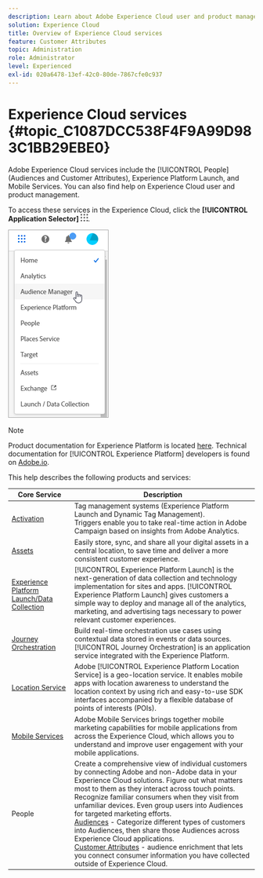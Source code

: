 ```yaml
---
description: Learn about Adobe Experience Cloud user and product management, People (Audiences and Customer Attributes), Journey Orchestration, Offers, Places, Experience Platform Launch, and Mobile Services.
solution: Experience Cloud
title: Overview of Experience Cloud services 
feature: Customer Attributes
topic: Administration
role: Administrator
level: Experienced
exl-id: 020a6478-13ef-42c0-80de-7867cfe0c937
---
```

# Experience Cloud services {#topic_C1087DCC538F4F9A99D983C1BB29EBE0}

Adobe Experience Cloud services include the [!UICONTROL People] (Audiences and Customer Attributes), Experience Platform Launch, and Mobile Services. You can also find help on Experience Cloud user and product management.

To access these services in the Experience Cloud, click the **[!UICONTROL Application Selector]**
![](assets/menu-icon.png).

![](assets/platform-core-services.png)

>[!NOTE]
>
>Product documentation for Experience Platform is located [here](https://experienceleague.adobe.com/docs/experience-platform/landing/home.html?lang=en). Technical documentation for [!UICONTROL Experience Platform] developers is found on [Adobe.io](https://www.adobe.io/apis/experienceplatform/home/services.html).

This help describes the following products and services:

| Core Service | Description |
|--- |--- |
|[Activation](activation.md)|Tag management systems (Experience Platform Launch and Dynamic Tag Management).<br>Triggers enable you to take real-time action in Adobe Campaign based on insights from Adobe Analytics.|
|[Assets](experience-cloud-assets.md)|Easily store, sync, and share all your digital assets in a central location, to save time and deliver a more consistent customer experience.|
|[Experience Platform Launch/Data Collection](https://experienceleague.adobe.com/docs/launch/using/home.html?lang=en)|[!UICONTROL Experience Platform Launch] is the next-generation of data collection and technology implementation for sites and apps. [!UICONTROL Experience Platform Launch] gives customers a simple way to deploy and manage all of the analytics, marketing, and advertising tags necessary to power relevant customer experiences. |
|[Journey Orchestration](https://experienceleague.adobe.com/docs/journeys/using/journey-orchestration-home.html?lang=en)| Build real-time orchestration use cases using contextual data stored in events or data sources. [!UICONTROL Journey Orchestration] is an application service integrated with the Experience Platform.|
|[Location Service](https://experienceleague.adobe.com/docs/places/using/home.html?lang=en)|Adobe [!UICONTROL Experience Platform Location Service] is a geo-location service. It enables mobile apps with location awareness to understand the location context by using rich and easy-to-use SDK interfaces accompanied by a flexible database of points of interests (POIs).  |
|[Mobile Services](https://experienceleague.adobe.com/docs/mobile-services/using/home.html?lang=en)|Adobe Mobile Services brings together mobile marketing capabilities for mobile applications from across the Experience Cloud, which allows you to understand and improve user engagement with your mobile applications.|
|People|Create a comprehensive view of individual customers by connecting Adobe and non-Adobe data in your Experience Cloud solutions. Figure out what matters most to them as they interact across touch points. Recognize familiar consumers when they visit from unfamiliar devices. Even group users into Audiences for targeted marketing efforts.<br>[Audiences](audience-library.md) - Categorize different types of customers into Audiences, then share those Audiences across Experience Cloud applications.<br>[Customer Attributes](attributes.md) - audience enrichment that lets you connect consumer information you have collected outside of Experience Cloud.|
